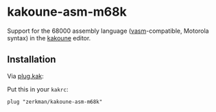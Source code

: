 # kakoune-asm-m68k
Support for the 68000 assembly language ([vasm](http://sun.hasenbraten.de/vasm/)-compatible, Motorola syntax) in the [kakoune](https://kakoune.org) editor.

## Installation
Via [plug.kak](https://github.com/andreyorst/plug.kak):

Put this in your `kakrc`:

`plug "zerkman/kakoune-asm-m68k"`
